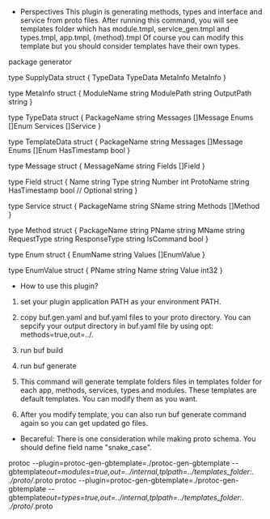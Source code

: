 - Perspectives
  This plugin is generating methods, types and interface and service from proto files.
  After running this command, you will see templates folder which has module.tmpl, service_gen.tmpl and types.tmpl, app.tmpl, {method}.tmpl
  Of course you can modify this template but you should consider templates have their own types.

package generator

type SupplyData struct {
TypeData TypeData
MetaInfo MetaInfo
}

type MetaInfo struct {
ModuleName string
ModulePath string
OutputPath string
}

type TypeData struct {
PackageName string
Messages []Message
Enums []Enum
Services []Service
}

type TemplateData struct {
PackageName string
Messages []Message
Enums []Enum
HasTimestamp bool
}

type Message struct {
MessageName string
Fields []Field
}

type Field struct {
Name string
Type string
Number int
ProtoName string
HasTimestamp bool
// Optional string
}

type Service struct {
PackageName string
SName string
Methods []Method
}

type Method struct {
PackageName string
PName string
MName string
RequestType string
ResponseType string
IsCommand bool
}

type Enum struct {
EnumName string
Values []EnumValue
}

type EnumValue struct {
PName string
Name string
Value int32
}

- How to use this plugin?

1. set your plugin application PATH as your environment PATH.
2. copy buf.gen.yaml and buf.yaml files to your proto directory.
   You can sepcify your output directory in buf.yaml file by using opt: methods=true,out=../.
3. run buf build
4. run buf generate
5. This command will generate template folders files in templates folder for each app, methods, services, types and modules.
   These templates are default templates. You can modify them as you want.

6. After you modify template, you can also run buf generate command again so you can get updated go files.

- Becareful: There is one consideration while making proto schema.
  You should define field name "snake_case".

protoc --plugin=protoc-gen-gbtemplate=./protoc-gen-gbtemplate --gbtemplate*out=modules=true,out=../internal,tplpath=../templates_folder:. ./proto/*.proto
protoc --plugin=protoc-gen-gbtemplate=./protoc-gen-gbtemplate --gbtemplate*out=types=true,out=../internal,tplpath=../templates_folder:. ./proto/*.proto
